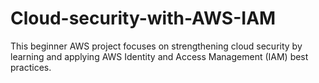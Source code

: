 # Cloud-security-with-AWS-IAM
This beginner AWS project focuses on strengthening cloud security by learning and applying AWS Identity and Access Management (IAM) best practices.
